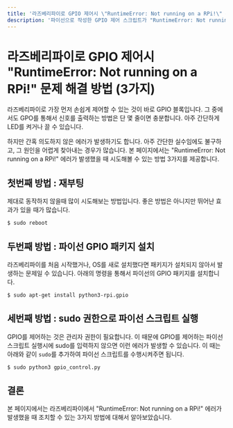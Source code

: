 ```yaml
---
title: '라즈베리파이로 GPIO 제어시 \"RuntimeError: Not running on a RPi!\" 문제 해결 방법 (3가지)'
description: '파이선으로 작성한 GPIO 제어 스크립트가 "RuntimeError: Not running on a RPi!"라는 메시지와 함께 수행되지 못하는 문제를 해결하는 방법에 대해서 설명합니다.'
---
```



라즈베리파이로 GPIO 제어시 "RuntimeError: Not running on a RPi!" 문제 해결 방법 (3가지)
===


라즈베리파이로 가장 먼저 손쉽게 제어할 수 있는 것이 바로 GPIO 블록입니다. 
그 중에서도 GPO를 통해서 신호를 출력하는 방법은 단 몇 줄이면 충분합니다. 
아주 간단하게 LED를 켜거나 끌 수 있습니다.   


하지만 간혹 의도하지 않은 에러가 발생하기도 합니다. 
아주 간단한 실수임에도 불구하고, 그 원인을 어렵게 찾아내는 경우가 많습니다.
본 페이지에서는 "RuntimeError: Not running on a RPi!" 에러가 발생했을 때 시도해볼 수 있는 방법 3가지를 제공합니다.   


첫번째 방법 : 재부팅
---


제대로 동작하지 않을때 많이 시도해보는 방법입니다. 
좋은 방법은 아니지만 뛰어난 효과가 있을 때가 많습니다.


```bash
$ sudo reboot
```


두번째 방법 : 파이선 GPIO 패키지 설치
---


라즈베리파이를 처음 시작했거나, OS를 새로 설치했다면 패키지가 설치되지 않아서 발생하는 문제일 수 있습니다. 
아래의 명령을 통해서 파이선의 GPIO 패키지를 설치합니다.


```bash
$ sudo apt-get install python3-rpi.gpio
```


세번째 방법 : sudo 권한으로 파이선 스크립트 실행
---


GPIO를 제어하는 것은 관리자 권한이 필요합니다. 
이 때문에 GPIO를 제어하는 파이선 스크립트 실행시에 sudo를 입력하지 않으면 이런 에러가 발생할 수 있습니다. 
이 때는 아래와 같이 <code>sudo</code>를 추가하여 파이선 스크립트를 수행시켜주면 됩니다. 


```bash
$ sudo python3 gpio_control.py
```


결론
---


본 페이지에서는 라즈베리파이에서 "RuntimeError: Not running on a RPi!" 에러가 발생했을 때 조치할 수 있는 3가지 방법에 대해서 알아보았습니다.





